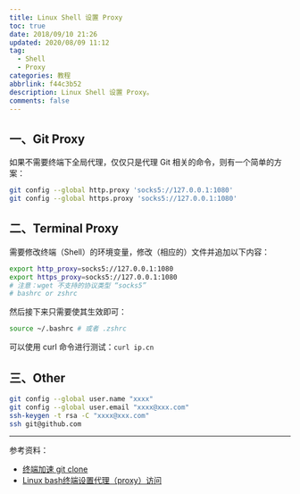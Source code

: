 ```yaml
---
title: Linux Shell 设置 Proxy
toc: true
date: 2018/09/10 21:26
updated: 2020/08/09 11:12
tag:
  - Shell
  - Proxy
categories: 教程
abbrlink: f44c3b52
description: Linux Shell 设置 Proxy。
comments: false
---
```



## 一、Git Proxy

如果不需要终端下全局代理，仅仅只是代理 Git 相关的命令，则有一个简单的方案：

```sh
git config --global http.proxy 'socks5://127.0.0.1:1080'
git config --global https.proxy 'socks5://127.0.0.1:1080'
```

## 二、Terminal Proxy

需要修改终端（Shell）的环境变量，修改（相应的）文件并追加以下内容：

```sh
export http_proxy=socks5://127.0.0.1:1080
export https_proxy=socks5://127.0.0.1:1080
# 注意：wget 不支持的协议类型 “socks5”
# bashrc or zshrc
```

然后接下来只需要使其生效即可：

```sh
source ~/.bashrc # 或者 .zshrc
```

可以使用 curl 命令进行测试：`curl ip.cn`

## 三、Other

```sh
git config --global user.name "xxxx"
git config --global user.email "xxxx@xxx.com"
ssh-keygen -t rsa -C "xxxx@xxx.com"
ssh git@github.com
```

------

参考资料：

* [终端加速 git clone](https://blog.fazero.me/2015/07/11/%E7%94%A8shadowsocks%E5%8A%A0%E9%80%9Fgit-clone/)
* [Linux bash终端设置代理（proxy）访问](https://aiezu.com/article/linux_bash_set_proxy.html)
